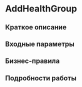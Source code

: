# AddHealthGroup

## Краткое описание

## Входные параметры

## Бизнес-правила

## Подробности работы